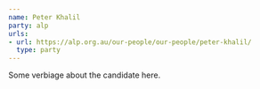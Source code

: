 ```yaml
---
name: Peter Khalil
party: alp
urls:
- url: https://alp.org.au/our-people/our-people/peter-khalil/
  type: party
---
```

Some verbiage about the candidate here.
